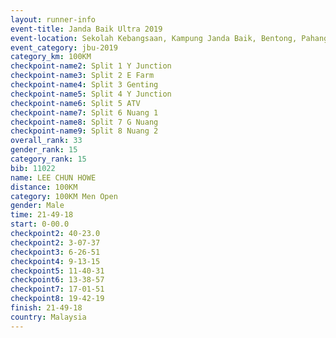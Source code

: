 ```yaml
---
layout: runner-info 
event-title: Janda Baik Ultra 2019
event-location: Sekolah Kebangsaan, Kampung Janda Baik, Bentong, Pahang, Malaysia
event_category: jbu-2019 
category_km: 100KM 
checkpoint-name2: Split 1 Y Junction  
checkpoint-name3: Split 2 E Farm  
checkpoint-name4: Split 3 Genting  
checkpoint-name5: Split 4 Y Junction 
checkpoint-name6: Split 5 ATV 
checkpoint-name7: Split 6 Nuang 1 
checkpoint-name8: Split 7 G Nuang 
checkpoint-name9: Split 8 Nuang 2 
overall_rank: 33
gender_rank: 15
category_rank: 15
bib: 11022
name: LEE CHUN HOWE
distance: 100KM
category: 100KM Men Open
gender: Male
time: 21-49-18
start: 0-00.0
checkpoint2: 40-23.0
checkpoint2: 3-07-37
checkpoint3: 6-26-51
checkpoint4: 9-13-15
checkpoint5: 11-40-31
checkpoint6: 13-38-57
checkpoint7: 17-01-51
checkpoint8: 19-42-19
finish: 21-49-18
country: Malaysia
---
```

